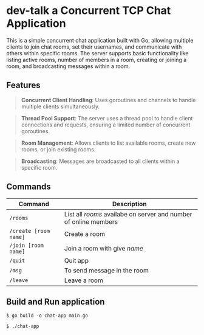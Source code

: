 # dev-talk a Concurrent TCP Chat Application

This is a simple concurrent chat application built with Go, allowing multiple clients to join chat rooms, set their usernames, and communicate with others within specific rooms. The server supports basic functionality like listing active rooms, number of members in a room, creating or joining a room, and broadcasting messages within a room.

## Features

> **Concurrent Client Handling**: Uses goroutines and channels to handle multiple clients simultaneously.

> **Thread Pool Support**: The server uses a thread pool to handle client connections and requests, ensuring a limited number of concurrent goroutines.

> **Room Management**: Allows clients to list available rooms, create new rooms, or join existing rooms.

> **Broadcasting**: Messages are broadcasted to all clients within a specific room.

## Commands

| Command               | Description                                                      |
| --------------------- | ---------------------------------------------------------------- |
| `/rooms`              | List all _rooms_ availabe on server and number of online members |
| `/create [room name]` | Create a room                                                    |
| `/join [room name]`   | Join a room with give _name_                                     |
| `/quit`               | Quit app                                                         |
| `/msg`                | To send message in the room                                      |
| `/leave`              | Leave a room                                                     |

## Build and Run application

```
$ go build -o chat-app main.go

$ ./chat-app

```
